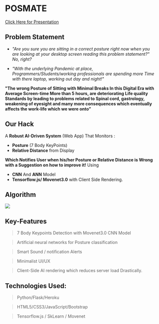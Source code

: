 # __POSMATE__
[Click Here for Presentation](https://docs.google.com/presentation/d/e/2PACX-1vTCxN-WYBpIJvZ_VNlbNG-J6MoMb5Zk1hAAlAMpchZPxg5cYGBx9byUU_ExR12ERzQ7z3qGNPFuZFJ_/pub?start=false&loop=false&delayms=3000)
## Problem Statement

- *"Are you sure you are sitting in a correct posture right now when you are looking at your desktop screen reading this problem statement?" No, right?*

- *"With the underlying Pandemic at place, Programmers/Students/working professionals are spending more Time with there laptop, working out day and night!"* 


**"The wrong Posture of Sitting with Minimal Breaks In this Digital Era with Average Screen-time More than 5 hours, are deteriorating Life quality Standards by leading to problems related to Spinal cord, gastrology, weakening of eyesight and many more consequences which eventually affects the work-life which we were onto”**


## Our Hack
A **Robust AI-Driven System** (Web App) That Monitors :
- **Posture** (7 Body KeyPoints)
- **Relative Distance** from Display

**Which Notifies User when his/her Posture or Relative Distance is Wrong with a Suggestion on how to improve it!**
Using 
- **CNN** And **ANN** Model
- **Tensorflow.js/ Movenet3.0** with Client Side Rendering.

## Algorithm
![](https://github.com/Garvit9000c/Doofenshmirtz-Evil-Incorporated/blob/44d81ea317f0faae7dc6a7a518d77f791e9f10a0/Presentation/flex.jpg?raw=true)

## Key-Features
> 7 Body Keypoints Detection with Movenet3.0 CNN Model

> Artificial neural networks for Posture classification

> Smart Sound / notification Alerts

> Minimalist UI/UX

> Client-Side AI rendering which reduces server load Drastically.

## Technologies Used:
> Python/Flask/Heroku

> HTML5/CSS3/JavaScript/Bootstrap

> Tensorflow.js / SkLearn / Movenet
